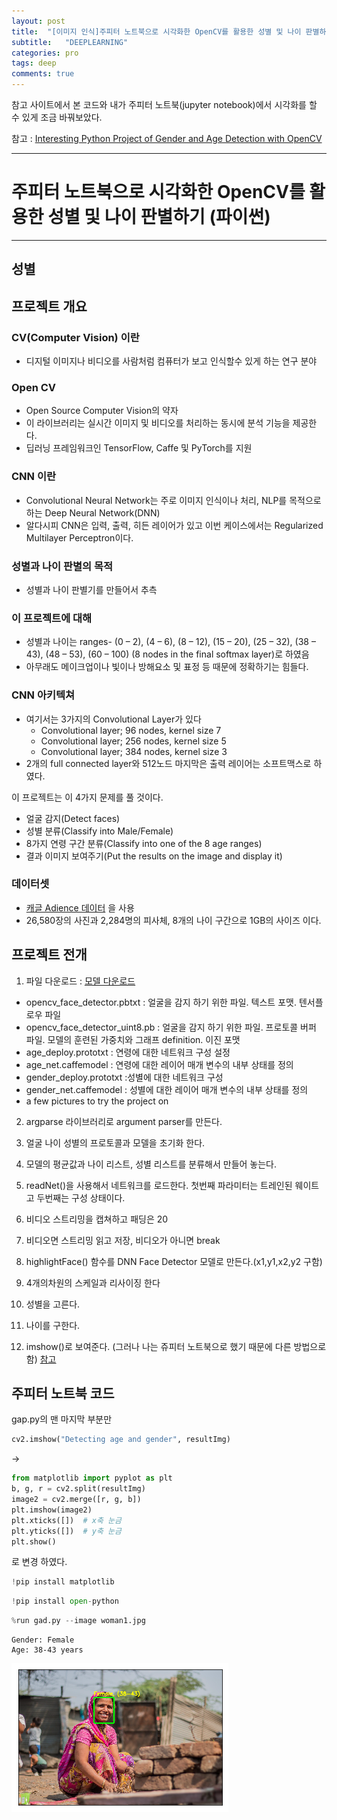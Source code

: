 ```yaml
---
layout: post
title:  "[이미지 인식]주피터 노트북으로 시각화한 OpenCV를 활용한 성별 및 나이 판별하기 "
subtitle:   "DEEPLEARNING"
categories: pro
tags: deep
comments: true
---
```



참고 사이트에서 본 코드와 내가 주피터 노트북(jupyter notebook)에서 시각화를 할 수 있게 조금 바꿔보았다.

참고 : [Interesting Python Project of Gender and Age Detection with OpenCV](https://data-flair.training/blogs/python-project-gender-age-detection/?fbclid=IwAR1d43CEOg-5dnzxPTxE06uB60leOzBKe30bRZewVvsM88V7v6TmTN9GDYI)
  
---
# 주피터 노트북으로 시각화한 OpenCV를 활용한 성별 및 나이 판별하기 (파이썬) 
  
---

## 성별 

## 프로젝트 개요
### CV(Computer Vision) 이란
- 디지털 이미지나 비디오를 사람처럼 컴퓨터가 보고 인식할수 있게 하는 연구 분야

### Open CV
- Open Source Computer Vision의 약자
- 이 라이브러리는 실시간 이미지 및 비디오를 처리하는 동시에 분석 기능을 제공한다.
- 딥러닝 프레임워크인 TensorFlow, Caffe 및 PyTorch를 지원


### CNN 이란
- Convolutional Neural Network는 주로 이미지 인식이나 처리, NLP를 목적으로 하는 Deep Neural Network(DNN)
- 알다시피 CNN은 입력, 출력, 히든 레이어가 있고 이번 케이스에서는 Regularized Multilayer Perceptron이다.

### 성별과 나이 판별의 목적
- 성별과 나이 판별기를 만들어서 추측

### 이 프로젝트에 대해
- 성별과 나이는 ranges- (0 – 2), (4 – 6), (8 – 12), (15 – 20), (25 – 32), (38 – 43), (48 – 53), (60 – 100) (8 nodes in the final softmax layer)로 하였음
- 아무래도 메이크업이나 빛이나 방해요소 및 표정 등 때문에 정확하기는 힘들다.

### CNN 아키텍쳐
- 여기서는 3가지의 Convolutional Layer가 있다
    - Convolutional layer; 96 nodes, kernel size 7
    - Convolutional layer; 256 nodes, kernel size 5
    - Convolutional layer; 384 nodes, kernel size 3
- 2개의 full connected layer와 512노드 마지막은 출력 레이어는 소프트맥스로 하였다.

이 프로젝트는 이 4가지 문제를 풀 것이다.
- 얼굴 감지(Detect faces)
- 성별 분류(Classify into Male/Female)
- 8가지 연령 구간 분류(Classify into one of the 8 age ranges)
- 결과 이미지 보여주기(Put the results on the image and display it)

### 데이터셋

- [캐글 Adience 데이터](https://www.kaggle.com/ttungl/adience-benchmark-gender-and-age-classification) 을 사용
- 26,580장의 사진과 2,284명의 피사체, 8개의 나이 구간으로 1GB의 사이즈 이다.
  
  
## 프로젝트 전개

1. 파일 다운로드 : [모델 다운로드](https://drive.google.com/file/d/1yy_poZSFAPKi0y2e2yj9XDe1N8xXYuKB/view)
  
  - opencv_face_detector.pbtxt : 얼굴을 감지 하기 위한 파일. 텍스트 포맷. 텐서플로우 파일
  - opencv_face_detector_uint8.pb : 얼굴을 감지 하기 위한 파일. 프로토콜 버퍼 파일. 모델의 훈련된 가중치와 그래프 definition. 이진 포맷
  - age_deploy.prototxt : 연령에 대한 네트워크 구성 설정
  - age_net.caffemodel : 연령에 대한 레이어 매개 변수의 내부 상태를 정의
  - gender_deploy.prototxt :성별에 대한 네트워크 구성
  - gender_net.caffemodel : 성별에 대한 레이어 매개 변수의 내부 상태를 정의
  - a few pictures to try the project on
    
2. argparse 라이브러리로 argument parser를 만든다.

3. 얼굴 나이 성별의 프로토콜과 모델을 초기화 한다.

4. 모델의 평균값과 나이 리스트, 성별 리스트를 분류해서 만들어 놓는다.

5. readNet()을 사용해서 네트워크를 로드한다. 첫번째 파라미터는 트레인된 웨이트고 두번째는 구성 상태이다.

6. 비디오 스트리밍을 캡쳐하고 패딩은 20

7. 비디오면 스트리밍 읽고 저장, 비디오가 아니면 break

8. highlightFace() 함수를 DNN Face Detector 모델로 만든다.(x1,y1,x2,y2 구함)

9. 4개의차원의 스케일과 리사이징 한다

10. 성별을 고른다.

11. 나이를 구한다.

12. imshow()로 보여준다. (그러나 나는 쥬피터 노트북으로 했기 때문에 다른 방법으로 함) [참고](https://zzsza.github.io/data/2018/01/23/opencv-1/)



## 주피터 노트북 코드


gap.py의 맨 마지막 부분만
```python
cv2.imshow("Detecting age and gender", resultImg)
```
->
```python
from matplotlib import pyplot as plt
b, g, r = cv2.split(resultImg)
image2 = cv2.merge([r, g, b])
plt.imshow(image2)
plt.xticks([])  # x축 눈금
plt.yticks([])  # y축 눈금
plt.show()
```
로 변경 하였다.

```python
!pip install matplotlib 
```
   

```python
!pip install open-python
```


```python
%run gad.py --image woman1.jpg
```

    Gender: Female
    Age: 38-43 years
    


![png](/assets/img/post_img/2020-03-08-opencv_gender_img/output_2_1.png)

